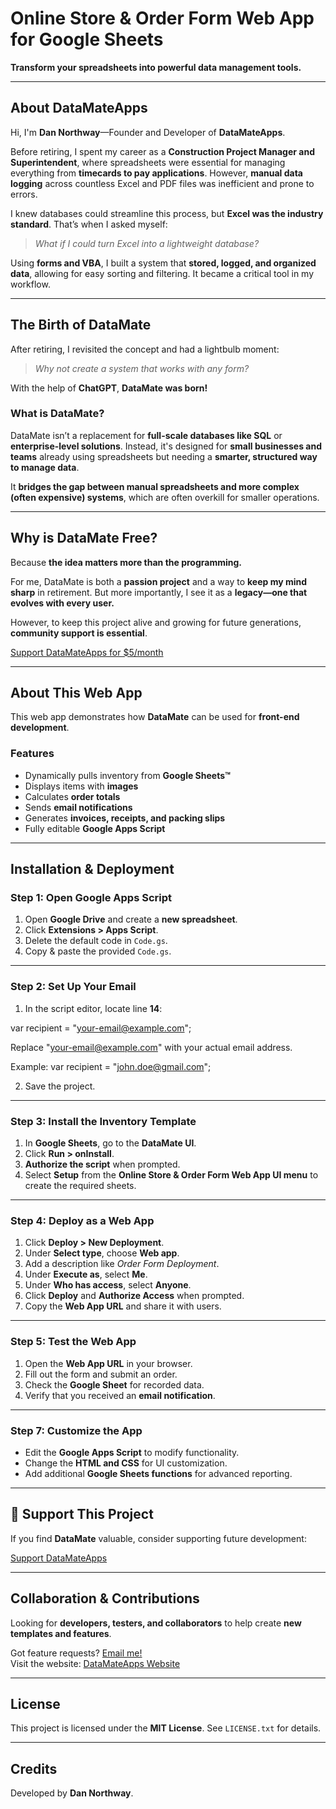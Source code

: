 # Online Store & Order Form Web App for Google Sheets  
**Transform your spreadsheets into powerful data management tools.**  

---

## About DataMateApps  
Hi, I'm **Dan Northway**—Founder and Developer of **DataMateApps**.  

Before retiring, I spent my career as a **Construction Project Manager and Superintendent**, where spreadsheets were essential for managing everything from **timecards to pay applications**. However, **manual data logging** across countless Excel and PDF files was inefficient and prone to errors.  

I knew databases could streamline this process, but **Excel was the industry standard**. That’s when I asked myself:  
> *What if I could turn Excel into a lightweight database?*  

Using **forms and VBA**, I built a system that **stored, logged, and organized data**, allowing for easy sorting and filtering. It became a critical tool in my workflow.  

---

## The Birth of DataMate  
After retiring, I revisited the concept and had a lightbulb moment:  
> *Why not create a system that works with any form?*  

With the help of **ChatGPT**, **DataMate was born!**  

### What is DataMate?  
DataMate isn’t a replacement for **full-scale databases like SQL** or **enterprise-level solutions**. Instead, it's designed for **small businesses and teams** already using spreadsheets but needing a **smarter, structured way to manage data**.  

It **bridges the gap between manual spreadsheets and more complex (often expensive) systems**, which are often overkill for smaller operations.  

---

## Why is DataMate Free?  
Because **the idea matters more than the programming.**  

For me, DataMate is both a **passion project** and a way to **keep my mind sharp** in retirement. But more importantly, I see it as a **legacy—one that evolves with every user.**  

However, to keep this project alive and growing for future generations, **community support is essential**.  

[ Support DataMateApps for $5/month](https://datamateapp.github.io/Donate%205%20per%20mo.html)  

---

## About This Web App  
This web app demonstrates how **DataMate** can be used for **front-end development**.  

### Features  
-  Dynamically pulls inventory from **Google Sheets™**  
-  Displays items with **images**  
-  Calculates **order totals**  
-  Sends **email notifications**  
-  Generates **invoices, receipts, and packing slips**  
-  Fully editable **Google Apps Script**  

---

## Installation & Deployment  

### Step 1: Open Google Apps Script  
1. Open **Google Drive** and create a **new spreadsheet**.  
2. Click **Extensions > Apps Script**.  
3. Delete the default code in `Code.gs`.  
4. Copy & paste the provided `Code.gs`.  

---

### Step 2: Set Up Your Email  
1. In the script editor, locate line **14**:
   
var recipient = "your-email@example.com";

Replace "your-email@example.com" with your actual email address.

Example:
var recipient = "john.doe@gmail.com";

2. Save the project.

---

### Step 3: Install the Inventory Template  
1. In **Google Sheets**, go to the **DataMate UI**.  
2. Click **Run > onInstall**.  
3. **Authorize the script** when prompted.  
4. Select **Setup** from the **Online Store & Order Form Web App UI menu** to create the required sheets.  

---

### Step 4: Deploy as a Web App  
1. Click **Deploy > New Deployment**.  
2. Under **Select type**, choose **Web app**.  
3. Add a description like *Order Form Deployment*.  
4. Under **Execute as**, select **Me**.  
5. Under **Who has access**, select **Anyone**.  
6. Click **Deploy** and **Authorize Access** when prompted.  
7. Copy the **Web App URL** and share it with users.  

---

### Step 5: Test the Web App  
1. Open the **Web App URL** in your browser.  
2. Fill out the form and submit an order.  
3. Check the **Google Sheet** for recorded data.  
4. Verify that you received an **email notification**.  

---

### Step 7: Customize the App  
- Edit the **Google Apps Script** to modify functionality.  
- Change the **HTML and CSS** for UI customization.  
- Add additional **Google Sheets functions** for advanced reporting.  

---

## 💙 Support This Project  
If you find **DataMate** valuable, consider supporting future development:  

[Support DataMateApps](https://datamateapp.github.io/Donate%205%20per%20mo.html)  

---

## Collaboration & Contributions  
Looking for **developers, testers, and collaborators** to help create **new templates and features**.  

Got feature requests? [Email me!](mailto:datamateapp@gmail.com)  
Visit the website: [DataMateApps Website](https://datamateapp.github.io/)  

---

## License  
This project is licensed under the **MIT License**. See `LICENSE.txt` for details.  

---

## Credits  
Developed by **Dan Northway**.  

